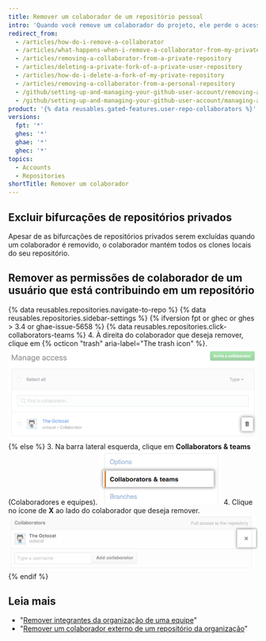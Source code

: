 ```yaml
---
title: Remover um colaborador de um repositório pessoal
intro: 'Quando você remove um colaborador do projeto, ele perde o acesso de leitura/gravação ao repositório. Se o repositório for privado e o colaborador tiver criado uma bifurcação, essa bifurcação também será excluída.'
redirect_from:
  - /articles/how-do-i-remove-a-collaborator
  - /articles/what-happens-when-i-remove-a-collaborator-from-my-private-repository
  - /articles/removing-a-collaborator-from-a-private-repository
  - /articles/deleting-a-private-fork-of-a-private-user-repository
  - /articles/how-do-i-delete-a-fork-of-my-private-repository
  - /articles/removing-a-collaborator-from-a-personal-repository
  - /github/setting-up-and-managing-your-github-user-account/removing-a-collaborator-from-a-personal-repository
  - /github/setting-up-and-managing-your-github-user-account/managing-access-to-your-personal-repositories/removing-a-collaborator-from-a-personal-repository
product: '{% data reusables.gated-features.user-repo-collaborators %}'
versions:
  fpt: '*'
  ghes: '*'
  ghae: '*'
  ghec: '*'
topics:
  - Accounts
  - Repositories
shortTitle: Remover um colaborador
---
```


## Excluir bifurcações de repositórios privados

Apesar de as bifurcações de repositórios privados serem excluídas quando um colaborador é removido, o colaborador mantém todos os clones locais do seu repositório.

## Remover as permissões de colaborador de um usuário que está contribuindo em um repositório

{% data reusables.repositories.navigate-to-repo %}
{% data reusables.repositories.sidebar-settings %}
{% ifversion fpt or ghec or ghes > 3.4 or ghae-issue-5658 %}
{% data reusables.repositories.click-collaborators-teams %}
4. À direita do colaborador que deseja remover, clique em {% octicon "trash" aria-label="The trash icon" %}. ![Botão para remover o colaborador](/assets/images/help/repository/collaborator-remove.png)
{% else %}
3. Na barra lateral esquerda, clique em **Collaborators & teams** (Colaboradores e equipes). ![Guia Collaborators (Colaboradores)](/assets/images/help/repository/repo-settings-collaborators.png)
4. Clique no ícone de **X** ao lado do colaborador que deseja remover. ![Link de remoção](/assets/images/help/organizations/Collaborator-Remove.png)
{% endif %}

## Leia mais

- "[Remover integrantes da organização de uma equipe](/articles/removing-organization-members-from-a-team)"
- "[Remover um colaborador externo de um repositório da organização](/articles/removing-an-outside-collaborator-from-an-organization-repository)"
